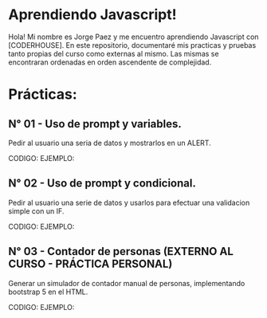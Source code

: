 # Aprendiendo Javascript!

Hola! Mi nombre es Jorge Paez y me encuentro aprendiendo Javascript con [CODERHOUSE].
En este repositorio, documentaré mis practicas y pruebas tanto propias del curso como externas al mismo.
Las mismas se encontraran ordenadas en orden ascendente de complejidad.

# Prácticas:


## N° 01 - Uso de prompt y variables.
Pedir al usuario una seria de datos y mostrarlos en un ALERT.

CODIGO: 
EJEMPLO: 

## N° 02 - Uso de prompt y condicional.
Pedir al usuario una serie de datos y usarlos para efectuar una validacion simple con un IF.

CODIGO:
EJEMPLO:

## N° 03 - Contador de personas (EXTERNO AL CURSO - PRÁCTICA PERSONAL)
Generar un simulador de contador manual de personas, implementando bootstrap 5 en el HTML.

CODIGO:
EJEMPLO:




